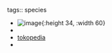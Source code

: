 tags:: species

- ![image](https://ipfs.io/ipfs/QmZMfHfM2t7wAy39fFawfGDvp5jRxkUfd6WwHXe4m7x6Yn){:height 34, :width 60}
-
- [tokopedia](https://www.tokopedia.com/greenhouseayurarepalm/araucaria-bernieri-pohon-cemara-very-rare-in-indonesia?extParam=ivf%3Dfalse%26src%3Dsearch)
-
